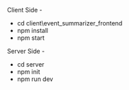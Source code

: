 Client Side - 
  - cd client\event_summarizer_frontend
  - npm install
  - npm start

Server Side - 
 - cd server
 - npm init
 - npm run dev



